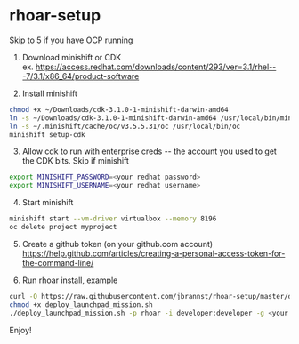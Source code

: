 # rhoar-setup
Skip to 5 if you have OCP running

1. Download minishift or CDK  
ex. https://access.redhat.com/downloads/content/293/ver=3.1/rhel---7/3.1/x86_64/product-software

2. Install minishift  
```sh
chmod +x ~/Downloads/cdk-3.1.0-1-minishift-darwin-amd64 
ln -s ~/Downloads/cdk-3.1.0-1-minishift-darwin-amd64 /usr/local/bin/minishift
ln -s ~/.minishift/cache/oc/v3.5.5.31/oc /usr/local/bin/oc
minishift setup-cdk
```

3. Allow cdk to run with enterprise creds -- the account you used to get the CDK bits. Skip if minishift
```sh
export MINISHIFT_PASSWORD=<your redhat password>
export MINISHIFT_USERNAME=<your redhat username>
```

4. Start minishift
```sh
minishift start --vm-driver virtualbox --memory 8196
oc delete project myproject
```

5. Create a github token (on your github.com account)  
https://help.github.com/articles/creating-a-personal-access-token-for-the-command-line/

6. Run rhoar install, example
```sh
curl -O https://raw.githubusercontent.com/jbrannst/rhoar-setup/master/deploy_launchpad_mission.sh
chmod +x deploy_launchpad_mission.sh
./deploy_launchpad_mission.sh -p rhoar -i developer:developer -g <your github username>:<your github token>
```

Enjoy!
